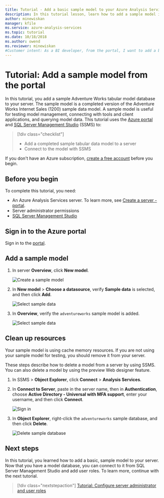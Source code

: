 ```yaml
---
title: Tutorial - Add a basic sample model to your Azure Analysis Services server by using the portal | Microsoft Docs
description: In this tutorial lesson, learn how to add a sample model in Azure Analysis Services.
author: minewiskan
manager: kfile
ms.service: azure-analysis-services
ms.topic: tutorial
ms.date: 10/18/2018
ms.author: owend
ms.reviewer: minewiskan
#Customer intent: As a BI developer, from the portal, I want to add a basic sample model database to my server for testing tool and client connections and queries.
---
```

# Tutorial: Add a sample model from the portal

In this tutorial, you add a sample Adventure Works tabular model database to your server. The sample model is a completed version of the Adventure Works Internet Sales (1200) sample data model. A sample model is useful for testing model management, connecting with tools and client applications, and querying model data. This tutorial uses the [Azure portal](https://portal.azure.com) and [SQL Server Management Studio](/sql/ssms/download-sql-server-management-studio-ssms) (SSMS) to: 

> [!div class="checklist"]
> * Add a completed sample tabular data model to a server 
> * Connect to the model with SSMS

If you don't have an Azure subscription, [create a free account](https://azure.microsoft.com/free/) before you begin.

## Before you begin

To complete this tutorial, you need:

- An Azure Analysis Services server. To learn more, see [Create a server - portal](analysis-services-create-server.md).
- Server administrator permissions
- [SQL Server Management Studio](https://docs.microsoft.com/sql/ssms/download-sql-server-management-studio-ssms)


## Sign in to the Azure portal

Sign in to the [portal](https://portal.azure.com/).

## Add a sample model

1. In server **Overview**, click **New model**.

    ![Create a sample model](./media/analysis-services-create-sample-model/aas-create-sample-new-model.png)

2. In **New model** > **Choose a datasource**,  verify **Sample data** is selected, and then click **Add**.

    ![Select sample data](./media/analysis-services-create-sample-model/aas-create-sample-data.png)

3. In **Overview**, verify the `adventureworks` sample model is added.

    ![Select sample data](./media/analysis-services-create-sample-model/aas-create-sample-verify.png)


## Clean up resources

Your sample model is using cache memory resources. If you are not using your sample model for testing, you should remove it from your server.

These steps describe how to delete a model from a server by using SSMS. You can also delete a model by using the preview Web designer feature.

1. In SSMS > **Object Explorer**, click **Connect** > **Analysis Services**.

2. In **Connect to Server**, paste in the server name, then in **Authentication**, choose **Active Directory - Universal with MFA support**, enter your username, and then click **Connect**.

    ![Sign in](./media/analysis-services-create-sample-model/aas-create-sample-cleanup-signin.png)

3. In **Object Explorer**, right-click the `adventureworks` sample database, and then click **Delete**.

    ![Delete sample database](./media/analysis-services-create-sample-model/aas-create-sample-cleanup-delete.png)

## Next steps 

In this tutorial, you learned how to add a basic, sample model to your server. Now that you have a model database, you can connect to it from SQL Server Management Studio and add user roles. To learn more, continue with the next tutorial.

> [!div class="nextstepaction"]
> [Tutorial: Configure server administrator and user roles](analysis-services-database-users.md)


